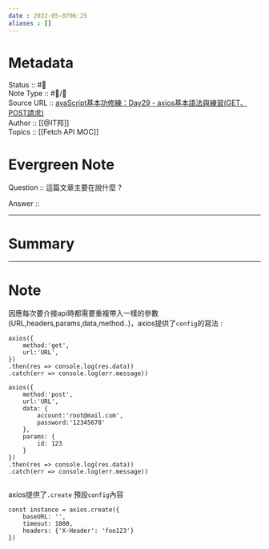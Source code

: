 ```yaml
---
date : 2022-05-0706:25
aliases : []
---
```

# Metadata
Status :: #🌱 <br>
Note Type :: #📨/📝 <br>
Source URL :: [avaScript基本功修練：Day29 - axios基本語法與練習(GET、POST請求)](https://ithelp.ithome.com.tw/articles/10253259) <br>
Author :: [[@IT邦]] <br>
Topics :: [[Fetch API MOC]]<br>

# Evergreen Note

Question :: 這篇文章主要在說什麼 ?

Answer ::

---

# Summary 

---

# Note
因應每次要介接api時都需要重複帶入一樣的參數(URL,headers,params,data,method..)，axios提供了`config`的寫法 : 

```
axios({
	method:'get',
	url:'URL',
})
.then(res => console.log(res.data))
.catch(err => console.log(err.message))

axios({
	method:'post',
	url:'URL',
	data: {
		account:'root@mail.com',
		password:'12345678'
	},
	params: {
		id: 123
	}
})
.then(res => console.log(res.data))
.catch(err => console.log(err.message))


```

axios提供了`.create` 預設`config`內容

```
const instance = axios.create({
	baseURL: '',
	timeout: 1000,
	headers: {'X-Header': 'foo123'}
})
```